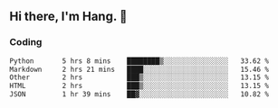 ## Hi there, I'm Hang. 👋

### Coding

<!--START_SECTION:waka-->

```txt
Python       5 hrs 8 mins    ████████▒░░░░░░░░░░░░░░░░   33.62 %
Markdown     2 hrs 21 mins   ████░░░░░░░░░░░░░░░░░░░░░   15.46 %
Other        2 hrs           ███▒░░░░░░░░░░░░░░░░░░░░░   13.15 %
HTML         2 hrs           ███▒░░░░░░░░░░░░░░░░░░░░░   13.15 %
JSON         1 hr 39 mins    ██▓░░░░░░░░░░░░░░░░░░░░░░   10.82 %
```

<!--END_SECTION:waka-->
